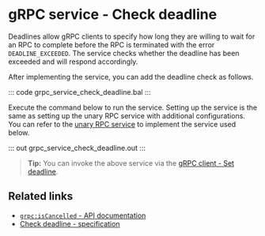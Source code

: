 # gRPC service - Check deadline

Deadlines allow gRPC clients to specify how long they are willing to wait for an RPC to complete before the RPC is terminated with the error `DEADLINE_EXCEEDED`. The service checks whether the deadline has been exceeded and will respond accordingly.

After implementing the service, you can add the deadline check as follows.

::: code grpc_service_check_deadline.bal :::

Execute the command below to run the service.
Setting up the service is the same as setting up the unary RPC service with additional configurations. You can refer to the [unary RPC service](/learn/by-example/grpc-service-unary/) to implement the service used below.

::: out grpc_service_check_deadline.out :::

>**Tip:** You can invoke the above service via the [gRPC client - Set deadline](/learn/by-example/grpc-service-set-deadline/).

## Related links
- [`grpc:isCancelled` - API documentation](https://lib.ballerina.io/ballerina/grpc/latest/functions#isCancelled)
- [Check deadline - specification](/spec/grpc/#61-grpc-deadline)
